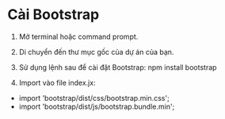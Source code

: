 # Cài Bootstrap
1. Mở terminal hoặc command prompt.

2. Di chuyển đến thư mục gốc của dự án của bạn.

3. Sử dụng lệnh sau để cài đặt Bootstrap: npm install bootstrap

4. Import vào file index.jx:
- import 'bootstrap/dist/css/bootstrap.min.css';
- import 'bootstrap/dist/js/bootstrap.bundle.min';
